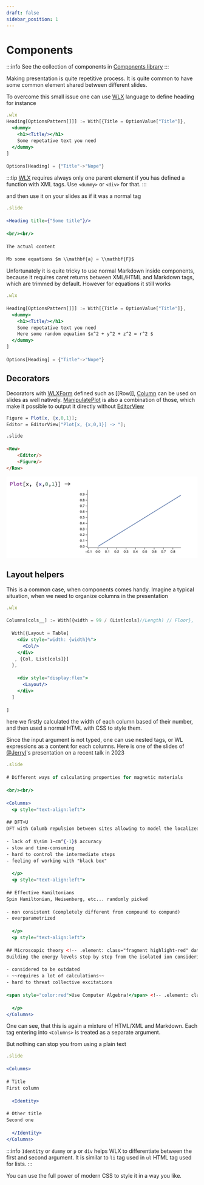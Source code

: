 ```yaml
---
draft: false
sidebar_position: 1
---
```

# Components

:::info
See the collection of components in [Components library](frontend/Advanced/Components%20library/QR%20Code.md)
:::

Making presentation is quite repetitive process. It is quite common to have some common element shared between different slides.

To overcome this small issue one can use [WLX](frontend/Cell%20types/WLX.md) language to define heading for instance

```jsx
.wlx
Heading[OptionsPattern[]]] := With[{Title = OptionValue["Title"]},
  <dummy>
    <h1><Title/></h1>
    Some repetative text you need
  </dummy>
] 

Options[Heading] = {"Title"->"Nope"}
```

:::tip
[WLX](frontend/Cell%20types/WLX.md) requires always only one parent element if you has defined a function with XML tags. Use `<dummy>` or `<div>` for that.
:::

and then use it on your slides as if it was a normal tag

```jsx
.slide

<Heading title={"Some title"}/>

<br/><br/>

The actual content

Mb some equations $m \\mathbf{a} = \\mathbf{F}$
```

Unfortunately it is quite tricky to use normal Markdown inside components, because it requires caret returns between XML/HTML and Markdown tags, which are trimmed by default. However for equations it still works

```jsx
.wlx

Heading[OptionsPattern[]]] := With[{Title = OptionValue["Title"]},
  <dummy>
    <h1><Title/></h1>
    Some repetative text you need
    Here some random equation $x^2 + y^2 + z^2 = r^2 $
  </dummy>
] 

Options[Heading] = {"Title"->"Nope"}
```


## Decorators
Decorators with [WLXForm](frontend/Reference/Decorations/WLXForm.md) defined such as [[Row]], [Column](frontend/Reference/Decorations/Column.md) can be used on slides as well natively. [ManipulatePlot](frontend/Reference/Plotting%20Functions/ManipulatePlot.md) is also a combination of those, which make it possible to output it directly without [EditorView](frontend/Reference/GUI/EditorView.md)


```mathematica title="cell 1"
Figure = Plot[x, {x,0,1}];
Editor = EditorView["Plot[x, {x,0,1}] -> "];
```

```html title="cell 2"
.slide

<Row>
	<Editor/>
	<Figure/>
</Row>
```

![](./../../../Screenshot%202024-09-25%20at%2015.37.02.png)



## Layout helpers
This is a common case, when components comes handy. Imagine a typical situation, when we need to organize columns in the presentation

```jsx
.wlx

Columns[cols__] := With[{width = 99 / (List[cols]//Length) // Floor},

  With[{Layout = Table[
    <div style="width: {width}%">
      <Col/>
    </div>  
   , {Col, List[cols]}]
  },

    <div style="display:flex">
      <Layout/> 
    </div>
  ]
  
]
```

here we firstly calculated the width of each column based of their number, and then used a normal HTML with CSS to style them.

Since the input argument is not typed, one can use nested tags, or WL expressions as a content for each columns. Here is one of the slides of [@JerryI](https://github.com/JerryI)'s presentation on a recent talk in 2023

```jsx
.slide

# Different ways of calculating properties for magnetic materials

<br/><br/>

<Columns>
  <p style="text-align:left">

## DFT+U
DFT with Columb repulsion between sites allowing to model the localized magnetic moments
    
- lack of $\sim 1~cm^{-1}$ accuracy
- slow and time-consuming
- hard to control the intermediate steps
- feeling of working with "black box"
    
  </p>
  <p style="text-align:left">

## Effective Hamiltonians
Spin Hamiltonian, Heisenberg, etc... randomly picked
    
- non consistent (completely different from compound to compund)
- overparametrized
    
  </p>
  <p style="text-align:left">

## Microscopic theory <!-- .element: class="fragment highlight-red" data-fragment-index="1" -->
Building the energy levels step by step from the isolated ion considering crystal structure and interactions <!-- .element: class="fragment highlight-red" data-fragment-index="1" -->
    
- considered to be outdated
- ~~requires a lot of calculations~~
- hard to threat collective excitations

<span style="color:red">Use Computer Algebra!</span> <!-- .element: class="fragment" data-fragment-index="1" -->
    
  </p>
</Columns>
```

One can see, that this is again a mixture of HTML/XML and Markdown. Each tag entering into `<Columns>` is treated as a separate argument.

But nothing can stop you from using a plain text

```jsx
.slide

<Columns>

# Title
First column
  
  <Identity>

# Other title
Second one
    
  </Identity>
</Columns>
```

:::info
`Identity` or `dummy` or `p` or `div` helps WLX to differentiate between the first and second argument. It is similar to `li` tag used in `ul` HTML tag used for lists.
:::

You can use the full power of modern CSS to style it in a way you like.
